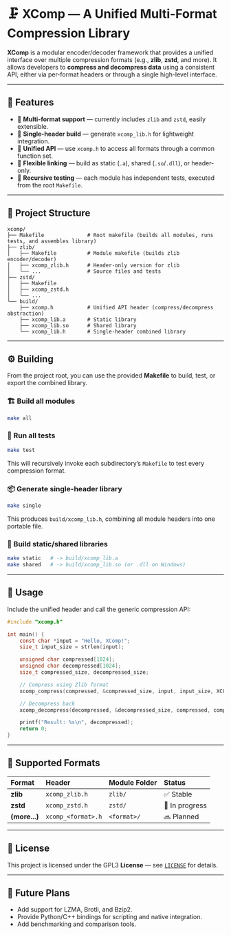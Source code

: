 # 🗜️ XComp — A Unified Multi-Format Compression Library

**XComp** is a modular encoder/decoder framework that provides a unified interface over multiple compression formats (e.g., **zlib**, **zstd**, and more).
It allows developers to **compress and decompress data** using a consistent API, either via per-format headers or through a single high-level interface.

---

## 🚀 Features

* 🔹 **Multi-format support** — currently includes `zlib` and `zstd`, easily extensible.
* 🔹 **Single-header build** — generate `xcomp_lib.h` for lightweight integration.
* 🔹 **Unified API** — use `xcomp.h` to access all formats through a common function set.
* 🔹 **Flexible linking** — build as static (`.a`), shared (`.so`/`.dll`), or header-only.
* 🔹 **Recursive testing** — each module has independent tests, executed from the root `Makefile`.

---

## 🧩 Project Structure

```
xcomp/
├── Makefile              # Root makefile (builds all modules, runs tests, and assembles library)
├── zlib/
│   ├── Makefile          # Module makefile (builds zlib encoder/decoder)
│   ├── xcomp_zlib.h      # Header-only version for zlib
│   └── ...               # Source files and tests
├── zstd/
│   ├── Makefile
│   ├── xcomp_zstd.h
│   └── ...
└── build/
    ├── xcomp.h           # Unified API header (compress/decompress abstraction)
    ├── xcomp_lib.a       # Static library
    ├── xcomp_lib.so      # Shared library
    └── xcomp_lib.h       # Single-header combined library
```

---

## ⚙️ Building

From the project root, you can use the provided **Makefile** to build, test, or export the combined library.

### 🏗️ Build all modules

```bash
make all
```

### 🧪 Run all tests

```bash
make test
```

This will recursively invoke each subdirectory’s `Makefile` to test every compression format.

### 📦 Generate single-header library

```bash
make single
```

This produces `build/xcomp_lib.h`, combining all module headers into one portable file.

### 🔗 Build static/shared libraries

```bash
make static   # -> build/xcomp_lib.a
make shared   # -> build/xcomp_lib.so (or .dll on Windows)
```

---

## 🧠 Usage

Include the unified header and call the generic compression API:

```c
#include "xcomp.h"

int main() {
    const char *input = "Hello, XComp!";
    size_t input_size = strlen(input);

    unsigned char compressed[1024];
    unsigned char decompressed[1024];
    size_t compressed_size, decompressed_size;

    // Compress using Zlib format
    xcomp_compress(compressed, &compressed_size, input, input_size, XCOMP_ZLIB);

    // Decompress back
    xcomp_decompress(decompressed, &decompressed_size, compressed, compressed_size, XCOMP_ZLIB);

    printf("Result: %s\n", decompressed);
    return 0;
}
```

---

## 🧩 Supported Formats

| Format        | Header             | Module Folder | Status         |
| :------------ | :----------------- | :------------ | :------------- |
| **zlib**      | `xcomp_zlib.h`     | `zlib/`       | ✅ Stable       |
| **zstd**      | `xcomp_zstd.h`     | `zstd/`       | 🚧 In progress |
| **(more...)** | `xcomp_<format>.h` | `<format>/`   | 🔜 Planned     |

---

## 🧾 License

This project is licensed under the GPL3 **License** — see [`LICENSE`](LICENSE) for details.

---

## 🌟 Future Plans

* Add support for LZMA, Brotli, and Bzip2.
* Provide Python/C++ bindings for scripting and native integration.
* Add benchmarking and comparison tools.
